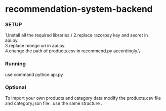 # recommendation-system-backend

### SETUP
1.Install all the required libraries.\ 
2.replace razorpay key and secret in api.py.\
3.replace mongo uri in api.py.\
4.change the path of products.csv in recommend.py accordingly.\

### Running
use command python api.py

### Optional
To import your own products and category data modify the products.csv file and category.json file . use the same structure .
